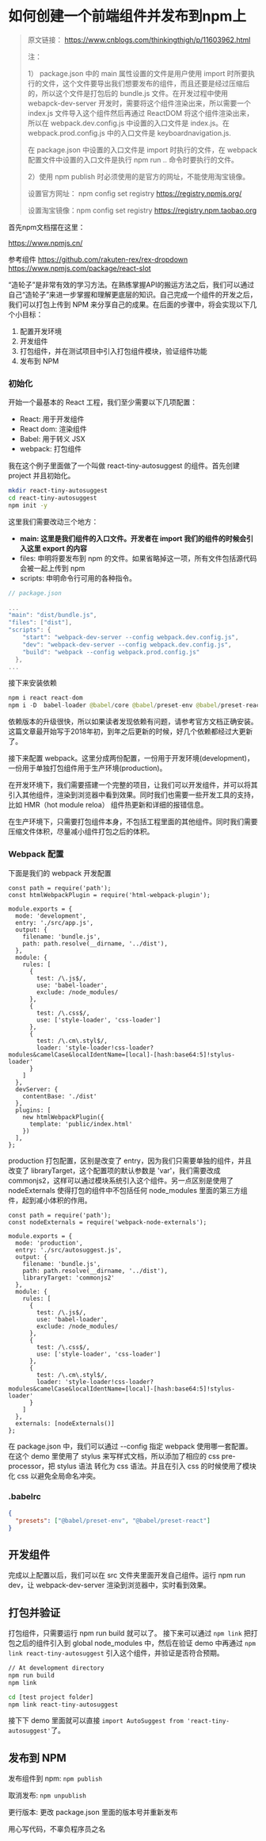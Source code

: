 # 如何创建一个前端组件并发布到npm上

> 原文链接： https://www.cnblogs.com/thinkingthigh/p/11603962.html 
>
> 注：
>
> 1） package.json 中的 main 属性设置的文件是用户使用 import 时所要执行的文件，这个文件要导出我们想要发布的组件，而且还要是经过压缩后的，所以这个文件是打包后的 bundle.js 文件。在开发过程中使用 webapck-dev-server 开发时，需要将这个组件渲染出来，所以需要一个 index.js 文件导入这个组件然后再通过 ReactDOM 将这个组件渲染出来，所以在 webpack.dev.config.js 中设置的入口文件是 index.js。在 webpack.prod.config.js 中的入口文件是 keyboardnavigation.js.
>
> 在 package.json 中设置的入口文件是 import 时执行的文件，在 webpack 配置文件中设置的入口文件是执行 npm run .. 命令时要执行的文件。
>
> 2）使用 npm publish 时必须使用的是官方的网址，不能使用淘宝镜像。
>
> 设置官方网址： npm config set registry https://registry.npmjs.org/
>
> 设置淘宝镜像：npm config set registry https://registry.npm.taobao.org

首先npm文档摆在这里：

https://www.npmjs.cn/

参考组件
https://github.com/rakuten-rex/rex-dropdown
https://www.npmjs.com/package/react-slot

“造轮子”是非常有效的学习方法。在熟练掌握API的搬运方法之后，我们可以通过自己“造轮子”来进一步掌握和理解更底层的知识。自己完成一个组件的开发之后，我们可以打包上传到 NPM 来分享自己的成果。在后面的步骤中，将会实现以下几个小目标：

1. 配置开发环境
2. 开发组件
3. 打包组件，并在测试项目中引入打包组件模块，验证组件功能
4. 发布到 NPM

### 初始化

开始一个最基本的 React 工程，我们至少需要以下几项配置：

- React: 用于开发组件
- React dom: 渲染组件
- Babel: 用于转义 JSX
- webpack: 打包组件

我在这个例子里面做了一个叫做 react-tiny-autosuggest 的组件。首先创建 project 并且初始化。

```bash
mkdir react-tiny-autosuggest
cd react-tiny-autosuggest
npm init -y
```

这里我们需要改动三个地方：

- **main: 这里是我们组件的入口文件。开发者在 import 我们的组件的时候会引入这里 export 的内容**
- files: 申明将要发布到 npm 的文件。如果省略掉这一项，所有文件包括源代码会被一起上传到 npm
- scripts: 申明命令行可用的各种指令。

```cpp
// package.json
    
...
"main": "dist/bundle.js",
"files": ["dist"],
"scripts": {
    "start": "webpack-dev-server --config webpack.dev.config.js",
    "dev": "webpack-dev-server --config webpack.dev.config.js",
    "build": "webpack --config webpack.prod.config.js"
  },
...
```

接下来安装依赖

```java
npm i react react-dom
npm i -D  babel-loader @babel/core @babel/preset-env @babel/preset-react webpack webpack-dev-server webpack-cli html-webpack-plugin webpack-node-externals css-loader style-loader 
```

依赖版本的升级很快，所以如果读者发现依赖有问题，请参考官方文档正确安装。这篇文章最开始写于2018年初，到年之后更新的时候，好几个依赖都经过大更新了。

接下来配置 webpack。这里分成两份配置，一份用于开发环境(development)，一份用于单独打包组件用于生产环境(production)。

在开发环境下，我们需要搭建一个完整的项目，让我们可以开发组件，并可以将其引入其他组件，渲染到浏览器中看到效果。同时我们也需要一些开发工具的支持，比如 HMR（hot module reloa） 组件热更新和详细的报错信息。

在生产环境下，只需要打包组件本身，不包括工程里面的其他组件。同时我们需要压缩文件体积，尽量减小组件打包之后的体积。

### Webpack 配置

下面是我们的 webpack 开发配置

```tsx
const path = require('path');
const htmlWebpackPlugin = require('html-webpack-plugin');

module.exports = {
  mode: 'development',
  entry: './src/app.js',
  output: {
    filename: 'bundle.js',
    path: path.resolve(__dirname, '../dist'),
  },
  module: {
    rules: [
      {
        test: /\.js$/,
        use: 'babel-loader',
        exclude: /node_modules/
      },
      {
        test: /\.css$/,
        use: ['style-loader', 'css-loader']
      },
      {
        test: /\.cm\.styl$/,
        loader: 'style-loader!css-loader?modules&camelCase&localIdentName=[local]-[hash:base64:5]!stylus-loader'
      }
    ]
  },
  devServer: {
    contentBase: './dist'
  },
  plugins: [
    new htmlWebpackPlugin({
      template: 'public/index.html'
    })
  ],
};
```

production 打包配置，区别是改变了 entry，因为我们只需要单独的组件，并且改变了 libraryTarget，这个配置项的默认参数是 'var'，我们需要改成 commonjs2，这样可以通过模块系统引入这个组件。另一点区别是使用了 nodeExternals 使得打包的组件中不包括任何 node_modules 里面的第三方组件，起到减小体积的作用。

```tsx
const path = require('path');
const nodeExternals = require('webpack-node-externals');

module.exports = {
  mode: 'production',
  entry: './src/autosuggest.js',
  output: {
    filename: 'bundle.js',
    path: path.resolve(__dirname, '../dist'),
    libraryTarget: 'commonjs2'
  },
  module: {
    rules: [
      {
        test: /\.js$/,
        use: 'babel-loader',
        exclude: /node_modules/
      },
      {
        test: /\.css$/,
        use: ['style-loader', 'css-loader']
      },
      {
        test: /\.cm\.styl$/,
        loader: 'style-loader!css-loader?modules&camelCase&localIdentName=[local]-[hash:base64:5]!stylus-loader'
      }
    ]
  },
  externals: [nodeExternals()]
};
```

在 package.json 中，我们可以通过 --config 指定 webpack 使用哪一套配置。在这个 demo 里使用了 stylus 来写样式文档，所以添加了相应的 css pre-processor，把 stylus 语法 转化为 css 语法。并且在引入 css 的时候使用了模块化 css 以避免全局命名冲突。

### .babelrc

```json
{
  "presets": ["@babel/preset-env", "@babel/preset-react"]
}
```

## 开发组件

完成以上配置以后，我们可以在 src 文件夹里面开发自己组件。运行 npm run dev，让 webpack-dev-server 渲染到浏览器中，实时看到效果。

## 打包并验证

打包组件，只需要运行 npm run build 就可以了。
接下来可以通过 `npm link` 把打包之后的组件引入到 global node_modules 中，然后在验证 demo 中再通过 `npm link react-tiny-autosuggest` 引入这个组件，并验证是否符合预期。

```bash
// At development directory
npm run build
npm link

cd [test project folder]
npm link react-tiny-autosuggest
```

接下下 demo 里面就可以直接 `import AutoSuggest from 'react-tiny-autosuggest'`了。

## 发布到 NPM

发布组件到 npm: `npm publish`

取消发布: `npm unpublish`

更行版本: 更改 package.json 里面的版本号并重新发布

用心写代码，不辜负程序员之名
